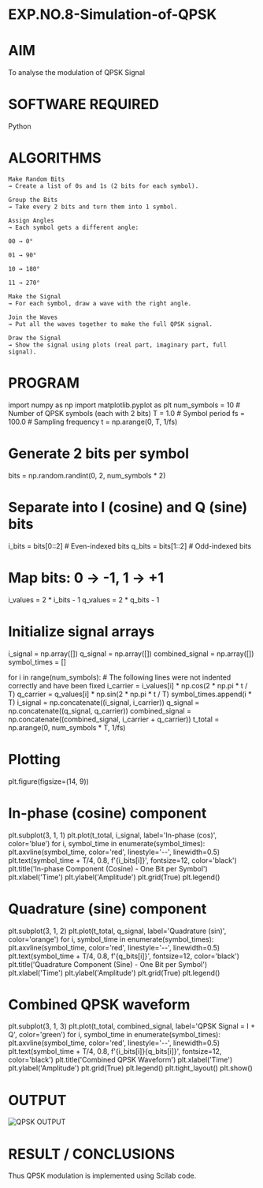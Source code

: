 # EXP.NO.8-Simulation-of-QPSK

# AIM
To analyse the modulation of QPSK Signal

# SOFTWARE REQUIRED

Python

# ALGORITHMS
```
Make Random Bits
→ Create a list of 0s and 1s (2 bits for each symbol).

Group the Bits
→ Take every 2 bits and turn them into 1 symbol.

Assign Angles
→ Each symbol gets a different angle:

00 → 0°

01 → 90°

10 → 180°

11 → 270°

Make the Signal
→ For each symbol, draw a wave with the right angle.

Join the Waves
→ Put all the waves together to make the full QPSK signal.

Draw the Signal
→ Show the signal using plots (real part, imaginary part, full signal).

```

# PROGRAM
import numpy as np
import matplotlib.pyplot as plt
num_symbols = 10 # Number of QPSK symbols (each with 2 bits)
T = 1.0 # Symbol period
fs = 100.0 # Sampling frequency
t = np.arange(0, T, 1/fs)
# Generate 2 bits per symbol
bits = np.random.randint(0, 2, num_symbols * 2)
# Separate into I (cosine) and Q (sine) bits
i_bits = bits[0::2] # Even-indexed bits
q_bits = bits[1::2] # Odd-indexed bits
# Map bits: 0 → -1, 1 → +1
i_values = 2 * i_bits - 1
q_values = 2 * q_bits - 1
# Initialize signal arrays
i_signal = np.array([])
q_signal = np.array([])
combined_signal = np.array([])
symbol_times = []

for i in range(num_symbols):
    # The following lines were not indented correctly and have been fixed
    i_carrier = i_values[i] * np.cos(2 * np.pi * t / T)
    q_carrier = q_values[i] * np.sin(2 * np.pi * t / T)
    symbol_times.append(i * T)
    i_signal = np.concatenate((i_signal, i_carrier))
    q_signal = np.concatenate((q_signal, q_carrier))
    combined_signal = np.concatenate((combined_signal, i_carrier + q_carrier))
t_total = np.arange(0, num_symbols * T, 1/fs)
# Plotting
plt.figure(figsize=(14, 9))
# In-phase (cosine) component
plt.subplot(3, 1, 1)
plt.plot(t_total, i_signal, label='In-phase (cos)', color='blue')
for i, symbol_time in enumerate(symbol_times):
    plt.axvline(symbol_time, color='red', linestyle='--', linewidth=0.5)
    plt.text(symbol_time + T/4, 0.8, f'{i_bits[i]}', fontsize=12, color='black')
plt.title('In-phase Component (Cosine) - One Bit per Symbol')
plt.xlabel('Time')
plt.ylabel('Amplitude')
plt.grid(True)
plt.legend()
# Quadrature (sine) component
plt.subplot(3, 1, 2)
plt.plot(t_total, q_signal, label='Quadrature (sin)', color='orange')
for i, symbol_time in enumerate(symbol_times):
    plt.axvline(symbol_time, color='red', linestyle='--', linewidth=0.5)
    plt.text(symbol_time + T/4, 0.8, f'{q_bits[i]}', fontsize=12, color='black')
plt.title('Quadrature Component (Sine) - One Bit per Symbol')
plt.xlabel('Time')
plt.ylabel('Amplitude')
plt.grid(True)
plt.legend()
# Combined QPSK waveform
plt.subplot(3, 1, 3)
plt.plot(t_total, combined_signal, label='QPSK Signal = I + Q', color='green')
for i, symbol_time in enumerate(symbol_times):
    plt.axvline(symbol_time, color='red', linestyle='--', linewidth=0.5)
    plt.text(symbol_time + T/4, 0.8, f'{i_bits[i]}{q_bits[i]}', fontsize=12, color='black')
plt.title('Combined QPSK Waveform')
plt.xlabel('Time')
plt.ylabel('Amplitude')
plt.grid(True)
plt.legend()
plt.tight_layout()
plt.show()


# OUTPUT
![QPSK OUTPUT](https://github.com/user-attachments/assets/f579cdd8-1853-4667-8645-7874657e2096)


 
# RESULT / CONCLUSIONS

Thus QPSK modulation is implemented using Scilab code.
